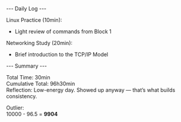 --- Daily Log ---

Linux Practice (10min):
- Light review of commands from Block 1

Networking Study (20min):
- Brief introduction to the TCP/IP Model

--- Summary ---

Total Time: 30min  
Cumulative Total: 96h30min  
Reflection: Low-energy day. Showed up anyway — that’s what builds consistency.

Outlier:  
10000 - 96.5 = **9904**


